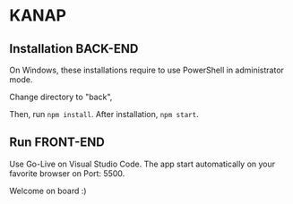 # KANAP

## Installation BACK-END

On Windows, these installations require to use PowerShell in administrator mode.

Change directory to "back",

Then, run `npm install`.
After installation, `npm start`.

## Run FRONT-END

Use Go-Live on Visual Studio Code.
The app start automatically on your favorite browser on Port: 5500.

Welcome on board :)
